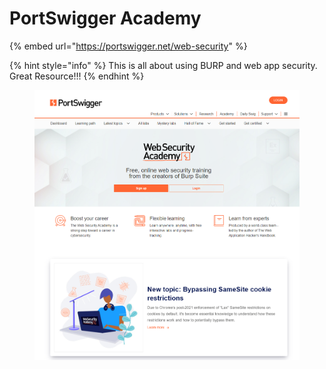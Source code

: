 # PortSwigger Academy

{% embed url="https://portswigger.net/web-security" %}

{% hint style="info" %}
This is all about using BURP and web app security. Great Resource!!!
{% endhint %}

<figure><img src="../../.gitbook/assets/image (28).png" alt=""><figcaption></figcaption></figure>
